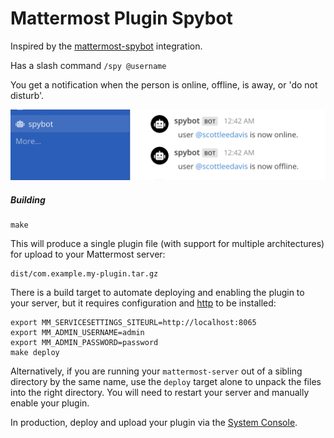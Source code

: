 # Mattermost Plugin Spybot

Inspired by the [mattermost-spybot](https://github.com/prabhu43/mattermost-spybot) integration.

Has a slash command `/spy @username`

You get a notification when the person is online, offline, is away, or 'do not disturb'.

![screenshot.png](screenshot.png)

##### Building
```
make
```

This will produce a single plugin file (with support for multiple architectures) for upload to your Mattermost server:

```
dist/com.example.my-plugin.tar.gz
```

There is a build target to automate deploying and enabling the plugin to your server, but it requires configuration and [http](https://httpie.org/) to be installed:
```
export MM_SERVICESETTINGS_SITEURL=http://localhost:8065
export MM_ADMIN_USERNAME=admin
export MM_ADMIN_PASSWORD=password
make deploy
```

Alternatively, if you are running your `mattermost-server` out of a sibling directory by the same name, use the `deploy` target alone to  unpack the files into the right directory. You will need to restart your server and manually enable your plugin.

In production, deploy and upload your plugin via the [System Console](https://about.mattermost.com/default-plugin-uploads).
